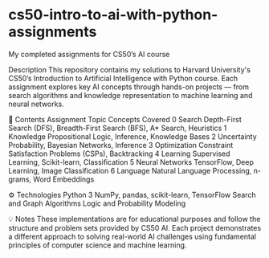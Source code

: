 # cs50-intro-to-ai-with-python-assignments
My completed assignments for CS50’s AI course

Description
This repository contains my solutions to Harvard University's CS50’s Introduction to Artificial Intelligence with Python course.
Each assignment explores key AI concepts through hands-on projects — from search algorithms and knowledge representation to machine learning and neural networks.

🚀 Contents
Assignment	Topic	Concepts Covered
0	Search	Depth-First Search (DFS), Breadth-First Search (BFS), A* Search, Heuristics
1	Knowledge	Propositional Logic, Inference, Knowledge Bases
2	Uncertainty	Probability, Bayesian Networks, Inference
3	Optimization	Constraint Satisfaction Problems (CSPs), Backtracking
4	Learning	Supervised Learning, Scikit-learn, Classification
5	Neural Networks	TensorFlow, Deep Learning, Image Classification
6	Language	Natural Language Processing, n-grams, Word Embeddings

⚙️ Technologies
Python 3
NumPy, pandas, scikit-learn, TensorFlow
Search and Graph Algorithms
Logic and Probability Modeling

💡 Notes
These implementations are for educational purposes and follow the structure and problem sets provided by CS50 AI.
Each project demonstrates a different approach to solving real-world AI challenges using fundamental principles of computer science and machine learning.
